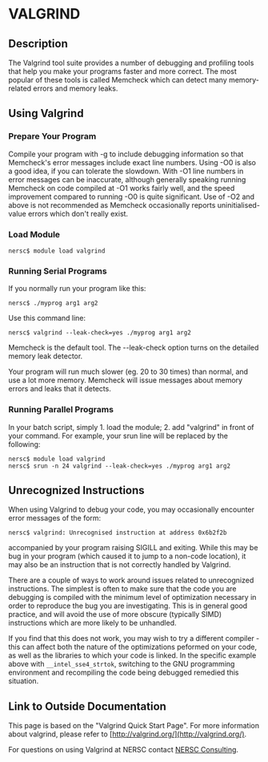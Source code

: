 # VALGRIND

## Description

The Valgrind tool suite provides a number of debugging and profiling
tools that help you make your programs faster and more correct. The
most popular of these tools is called Memcheck which can detect
many memory-related errors and memory leaks.

## Using Valgrind

### Prepare Your Program

Compile your program with -g to include debugging information so
that Memcheck's error messages include exact line numbers. Using
-O0 is also a good idea, if you can tolerate the slowdown. With -O1
line numbers in error messages can be inaccurate, although generally
speaking running Memcheck on code compiled at -O1 works fairly well,
and the speed improvement compared to running -O0 is quite significant.
Use of -O2 and above is not recommended as Memcheck occasionally
reports uninitialised-value errors which don't really exist.

### Load Module

```shell
nersc$ module load valgrind
```

### Running Serial Programs

If you normally run your program like this:

```shell
nersc$ ./myprog arg1 arg2
```

Use this command line:

```shell
nersc$ valgrind --leak-check=yes ./myprog arg1 arg2
```

Memcheck is the default tool. The --leak-check option turns on the
detailed memory leak detector.

Your program will run much slower (eg. 20 to 30 times) than normal,
and use a lot more memory. Memcheck will issue messages about memory
errors and leaks that it detects.

### Running Parallel Programs

In your batch script, simply 1. load the module; 2. add "valgrind"
in front of your command. For example, your srun line will be
replaced by the following:

```shell
nersc$ module load valgrind
nersc$ srun -n 24 valgrind --leak-check=yes ./myprog arg1 arg2
```

## Unrecognized Instructions

When using Valgrind to debug your code, you may occasionally encounter
error messages of the form:

```shell
nersc$ valgrind: Unrecognised instruction at address 0x6b2f2b
```

accompanied by your program raising SIGILL and exiting. While this
may be bug in your program (which caused it to jump to a non-code
location), it may also be an instruction that is not correctly
handled by Valgrind.

There are a couple of ways to work around issues related to
unrecognized instructions. The simplest is often to make sure that
the code you are debugging is compiled with the minimum level of
optimization necessary in order to reproduce the bug you are
investigating. This is in general good practice, and will avoid the
use of more obscure (typically SIMD) instructions which are more
likely to be unhandled.

If you find that this does not work, you may wish to try a different
compiler - this can affect both the nature of the optimizations
peformed on your code, as well as the libraries to which your code
is linked. In the specific example above with `__intel_sse4_strtok`,
switching to the GNU programming environment and recompiling the
code being debugged remedied this situation.

## Link to Outside Documentation

This page is based on the "Valgrind Quick Start Page". For more
information about valgrind, please refer to
[http://valgrind.org/](http://valgrind.org/).

For questions on using Valgrind at NERSC
contact [NERSC Consulting](https://help.nersc.gov).
